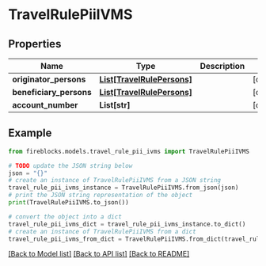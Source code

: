 # TravelRulePiiIVMS


## Properties

Name | Type | Description | Notes
------------ | ------------- | ------------- | -------------
**originator_persons** | [**List[TravelRulePersons]**](TravelRulePersons.md) |  | [optional] 
**beneficiary_persons** | [**List[TravelRulePersons]**](TravelRulePersons.md) |  | [optional] 
**account_number** | **List[str]** |  | [optional] 

## Example

```python
from fireblocks.models.travel_rule_pii_ivms import TravelRulePiiIVMS

# TODO update the JSON string below
json = "{}"
# create an instance of TravelRulePiiIVMS from a JSON string
travel_rule_pii_ivms_instance = TravelRulePiiIVMS.from_json(json)
# print the JSON string representation of the object
print(TravelRulePiiIVMS.to_json())

# convert the object into a dict
travel_rule_pii_ivms_dict = travel_rule_pii_ivms_instance.to_dict()
# create an instance of TravelRulePiiIVMS from a dict
travel_rule_pii_ivms_from_dict = TravelRulePiiIVMS.from_dict(travel_rule_pii_ivms_dict)
```
[[Back to Model list]](../README.md#documentation-for-models) [[Back to API list]](../README.md#documentation-for-api-endpoints) [[Back to README]](../README.md)


